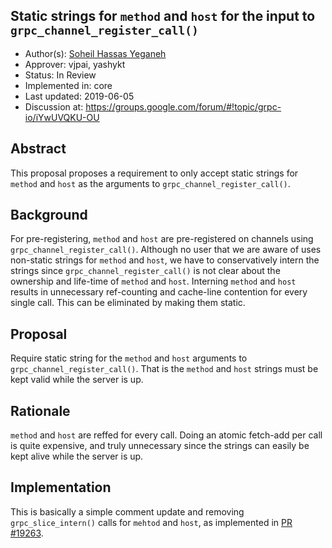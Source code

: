 Static strings for `method` and `host` for the input to `grpc_channel_register_call()`
----
* Author(s): [Soheil Hassas Yeganeh](https://github.com/soheilhy)
* Approver: vjpai, yashykt
* Status: In Review
* Implemented in: core
* Last updated: 2019-06-05
* Discussion at: https://groups.google.com/forum/#!topic/grpc-io/iYwUVQKU-OU

## Abstract

This proposal proposes a requirement to only accept static strings for
`method` and `host` as the arguments to `grpc_channel_register_call()`.

## Background

For pre-registering, `method` and `host` are pre-registered on channels using
`grpc_channel_register_call()`. Although no user that we are aware of uses
non-static strings for `method` and `host`, we have to conservatively intern the
strings since `grpc_channel_register_call()` is not clear about the ownership
and life-time of `method` and `host`. Interning `method` and `host` results in
unnecessary ref-counting and cache-line contention for every single call. This
can be eliminated by making them static.

## Proposal

Require static string for the `method` and `host` arguments to
`grpc_channel_register_call()`. That is the `method` and `host` strings must
be kept valid while the server is up.

## Rationale

`method` and `host` are reffed for every call. Doing an atomic fetch-add per
call is quite expensive, and truly unnecessary since the strings can easily be
kept alive while the server is up.

## Implementation

This is basically a simple comment update and removing `grpc_slice_intern()`
calls for `mehtod` and `host`, as implemented in
[PR #19263](https://github.com/grpc/grpc/pull/19263).
